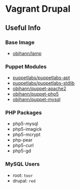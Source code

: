 # Vagrant Drupal

## Useful Info

### Base Image

- [obihann/lamp](https://atlas.hashicorp.com/obihann/boxes/lamp/)

### Puppet Modules

- [puppetlabs/puppetlabs-apt](https://github.com/puppetlabs/puppetlabs-apt)
- [puppetlabs/puppetlabs-stdlib](https://github.com/puppetlabs/puppetlabs-stdlib/)
- [obihann/puppet-apache2](https://bitbucket.org/obihann/puppet-apache)
- [obihann/puppet-php5](https://bitbucket.org/obihann/puppet-php)
- [obihann/puppet-mysql](https://bitbucket.org/obihann/puppet-mysql)

### PHP Packages

- php5-mysql
- php5-imagick
- php5-mcrypt
- php-pear
- php5-curl
- php5-gd

### MySQL Users

- root: `toor`
- drupal: `red`